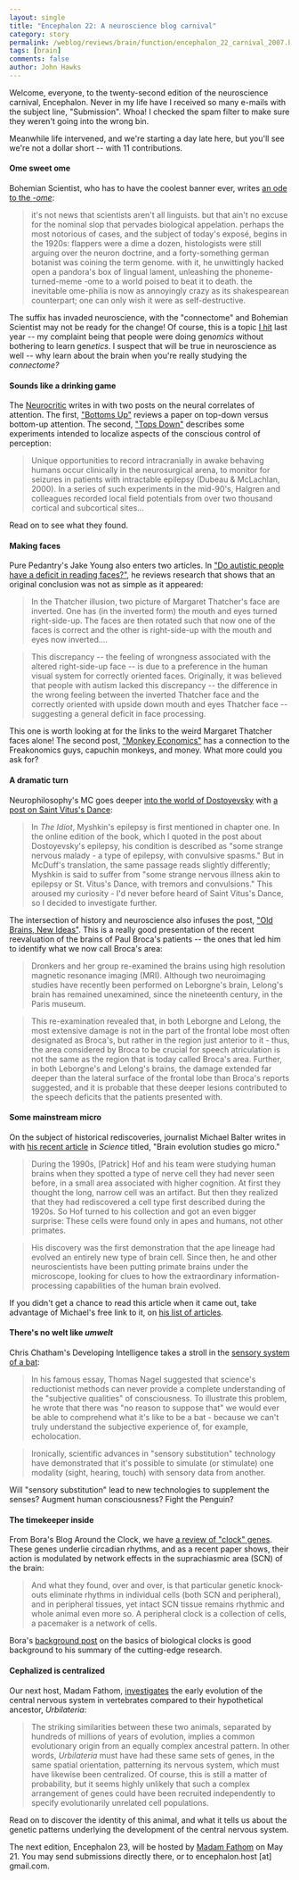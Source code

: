 ```yaml
---
layout: single 
title: "Encephalon 22: A neuroscience blog carnival" 
category: story
permalink: /weblog/reviews/brain/function/encephalon_22_carnival_2007.html
tags: [brain] 
comments: false 
author: John Hawks 
---
```



<p>
Welcome, everyone, to the twenty-second edition of the neuroscience carnival, Encephalon. Never in my life have I received so many e-mails with the subject line, "Submission". Whoa! I checked the spam filter to make sure they weren't going into the wrong bin. 
</p>

<p>
Meanwhile life intervened, and we're starting a day late here, but you'll see we're not a dollar short -- with 11 contributions. 
</p>

<h4>Ome sweet ome</h4>

<p>
Bohemian Scientist, who has to have the coolest banner ever, writes <a href="http://www.bohemianscientist.org/blog/index.php/2007/04/23/1432/">an ode to the <i>-ome</i></a>: 
</p>

<blockquote>it's not news that scientists aren't all linguists. but that ain't no excuse for the nominal slop that pervades biological appelation. perhaps the most notorious of cases, and the subject of today's expos&eacute;, begins in the 1920s: flappers were a dime a dozen, histologists were still arguing over the neuron doctrine, and a forty-something german botanist was coining the term genome. with it, he unwittingly hacked open a pandora's box of lingual lament, unleashing the phoneme-turned-meme -ome to a world poised to beat it to death. the inevitable ome-philia is now as annoyingly crazy as its shakespearean counterpart; one can only wish it were as self-destructive.</blockquote>

<p>
The suffix has invaded neuroscience, with the "connectome" and Bohemian Scientist may not be ready for the change! Of course, this is a topic <a href="http://www.johnhawks.net/weblog/topics/meta/genomics_etymology_2006.html">I hit</a> last year -- my complaint being that people were doing gen<i>omics</i> without bothering to learn gen<i>etics</i>. I suspect that will be true in neuroscience as well -- why learn about the brain when you're really studying the <i>connectome?</i>

<h4>Sounds like a drinking game</h4>

<p>
The <a href="http://neurocritic.blogspot.com">Neurocritic</a> writes in with two posts on the neural correlates of attention. The first, <a href="http://neurocritic.blogspot.com/2007/04/bottoms-up.html">"Bottoms Up"</a> reviews a paper on top-down versus bottom-up attention. The second, <a href="http://neurocritic.blogspot.com/2007/04/tops-down.html">"Tops Down"</a> describes some experiments intended to localize aspects of the conscious control of perception:
</p>

<blockquote>Unique opportunities to record intracranially in awake behaving humans occur clinically in the neurosurgical arena, to monitor for seizures in patients with intractable epilepsy (Dubeau & McLachlan, 2000). In a series of such experiments in the mid-90's, Halgren and colleagues recorded local field potentials from over two thousand cortical and subcortical sites...</blockquote>

<p>
Read on to see what they found. 
</p>

<h4>Making faces</h4>

<p>
Pure Pedantry's Jake Young also enters two articles. In <a href="http://scienceblogs.com/purepedantry/2007/05/do_autistic_people_have_a_defi.php">"Do autistic people have a deficit in reading faces?"</a>, he reviews research that shows that an original conclusion was not as simple as it appeared: 
</p>

<blockquote>In the Thatcher illusion, two picture of Margaret Thatcher's face are inverted. One has (in the inverted form) the mouth and eyes turned right-side-up. The faces are then rotated such that now one of the faces is correct and the other is right-side-up with the mouth and eyes now inverted....</blockquote>

<blockquote>This discrepancy -- the feeling of wrongness associated with the altered right-side-up face -- is due to a preference in the human visual system for correctly oriented faces. Originally, it was believed that people with autism lacked this discrepancy -- the difference in the wrong feeling between the inverted Thatcher face and the correctly oriented with upside down mouth and eyes Thatcher face -- suggesting a general deficit in face processing.</blockquote>

<p>
This one is worth looking at for the links to the weird Margaret Thatcher faces alone! The second post, <a href="">"Monkey Economics"</a> has a connection to the Freakonomics guys, capuchin monkeys, and money. What more could you ask for?
</p>

<h4>A dramatic turn</h4>

<p>
Neurophilosophy's MC goes deeper <a href="http://neurophilosophy.wordpress.com/2007/04/16/diagnosing-dostoyevskys-epilepsy/">into the world of Dostoyevsky</a> with <a href="http://neurophilosophy.wordpress.com/2007/05/04/saint-vituss-dance/">a post on Saint Vitus's Dance</a>: 
</p>

<blockquote>In <i>The Idiot</i>, Myshkin's epilepsy is first mentioned in chapter one. In the online edition of the book, which I quoted in the post about Dostoyevsky's epilepsy, his condition is described as "some strange nervous malady - a type of epilepsy, with convulsive spasms." But in McDuff's translation, the same passage reads slightly differently; Myshkin is said to suffer from "some strange nervous illness akin to epilepsy or St. Vitus's Dance, with tremors and convulsions." This aroused my curiosity - I'd never before heard of Saint Vitus's Dance, so I decided to investigate further.</blockquote>

<p>
The intersection of history and neuroscience also infuses the post, <a href="http://neurophilosophy.wordpress.com/2007/04/26/old-brains-new-ideas/">"Old Brains, New Ideas"</a>. This is a really good presentation of the recent reevaluation of the brains of Paul Broca's patients -- the ones that led him to identify what we now call Broca's area: 
</p>

<blockquote>Dronkers and her group re-examined the brains using high resolution magnetic resonance imaging (MRI). Although two neuroimaging studies have recently been performed on Leborgne's brain, Lelong's brain has remained unexamined, since the nineteenth century, in the Paris museum.</blockquote>

<blockquote>This re-examination revealed that, in both Leborgne and Lelong, the most extensive damage is not in the part of the frontal lobe most often designated as Broca's, but rather in the region just anterior to it - thus, the area considered by Broca to be crucial for speech atriculation is not the same as the region that is today called Broca's area. Further, in both Leborgne's and Lelong's brains, the damage extended far deeper than the lateral surface of the frontal lobe than Broca's reports suggested, and it is probable that these deeper lesions contributed to the speech deficits that the patients presented with. </blockquote>

<h4>Some mainstream micro</h4>

<p>
On the subject of historical rediscoveries, journalist Michael Balter writes in with <a href="http://www.sciencemag.org/cgi/content/full/315/5816/1208?ijkey=DRuSnWPXPQwHQ&keytype=ref&siteid=sci">his recent article<a/> in <i>Science</i> titled, "Brain evolution studies go micro." 
</p>

<blockquote>During the 1990s, [Patrick] Hof and his team were studying human brains when they spotted a type of nerve cell they had never seen before, in a small area associated with higher cognition. At first they thought the long, narrow cell was an artifact. But then they realized that they had rediscovered a cell type first described during the 1920s. So Hof turned to his collection and got an even bigger surprise: These cells were found only in apes and humans, not other primates.</blockquote>

<blockquote>His discovery was the first demonstration that the ape lineage had evolved an entirely new type of brain cell. Since then, he and other neuroscientists have been putting primate brains under the microscope, looking for clues to how the extraordinary information-processing capabilities of the human brain evolved.</blockquote>

<p>
If you didn't get a chance to read this article when it came out, take advantage of Michael's free link to it, on <a href="http://www.michaelbalter.com/articles.php">his list of articles</a>. 
</p>

<h4>There's no welt like <i>umwelt</i></h4>

<p>
Chris Chatham's Developing Intelligence takes a stroll in the <a href="http://scienceblogs.com/developingintelligence/2007/05/seeing_with_sound_sensory_subs.php">sensory system of a bat</a>:
</p>

<blockquote>In his famous essay, Thomas Nagel suggested that science's reductionist methods can never provide a complete understanding of the "subjective qualities" of consciousness. To illustrate this problem, he wrote that there was "no reason to suppose that" we would ever be able to comprehend what it's like to be a bat - because we can't truly understand the subjective experience of, for example, echolocation.</blockquote>

<blockquote>Ironically, scientific advances in "sensory substitution" technology have demonstrated that it's possible to simulate (or stimulate) one modality (sight, hearing, touch) with sensory data from another. </blockquote>

<p>
Will "sensory substitution" lead to new technologies to supplement the senses? Augment human consciousness? Fight the Penguin?
</p>

<h4>The timekeeper inside</h4>

<p>
From Bora's Blog Around the Clock, we have <a href="http://scienceblogs.com/clock/2007/05/a_pacemaker_is_a_network.php">a review of "clock" genes</a>. These genes underlie circadian rhythms, and as a recent paper shows, their action is modulated by network effects in the suprachiasmic area (SCN) of the brain: 
</p>

<blockquote>And what they found, over and over, is that particular genetic knock-outs eliminate rhythms in individual cells (both SCN and peripheral), and in peripheral tissues, yet intact SCN tissue remains rhythmic and whole animal even more so. A peripheral clock is a collection of cells, a pacemaker is a network of cells.</blockquote>

<p>
Bora's <a href="http://scienceblogs.com/clock/2007/01/basics_biological_clock.php">background post</a> on the basics of biological clocks is good background to his summary of the cutting-edge research. 
</p>

<h4>Cephalized is centralized</h4>

<p>
Our next host, Madam Fathom, <a href="http://madamfathom.blogspot.com/2007/05/evolution-of-central-nervous-system.html">investigates</a> the early evolution of the central nervous system in vertebrates compared to their hypothetical ancestor, <i>Urbilateria</i>: 
</p>

<blockquote>The striking similarities between these two animals, separated by hundreds of millions of years of evolution, implies a common evolutionary origin from an equally complex ancestral pattern. In other words, <i>Urbilateria</i> must have had these same sets of genes, in the same spatial orientation, patterning its nervous system, which must have likewise been centralized. Of course, this is still a matter of probability, but it seems highly unlikely that such a complex arrangement of genes could have been recruited independently to specify evolutionarily unrelated cell populations.</blockquote>

<p>
Read on to discover the identity of this animal, and what it tells us about the genetic patterns underlying the development of the central nervous system.
</p>

<p>
The next edition, Encephalon 23, will be hosted by <a href="http://madamfathom.blogspot.com/index.html">Madam Fathom</a> on May 21. You may send submissions directly there, or to encephalon.host [at] gmail.com. 
</p>

